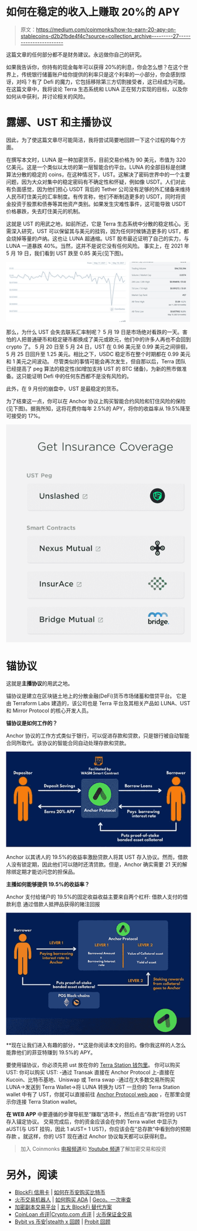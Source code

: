 # 如何在稳定的收入上赚取 20%的 APY

> 原文：<https://medium.com/coinmonks/how-to-earn-20-apy-on-stablecoins-d2b2fbde4f4c?source=collection_archive---------27----------------------->

这篇文章的任何部分都不是财务建议。永远做你自己的研究。

如果我告诉你，你持有的现金每年可以获得 20%的利息，你会怎么想？在这个世界上，传统银行储蓄账户给你提供的利率只是这个利率的一小部分，你会感到惊讶，对吗？有了 Defi 的魔力，它包括移除第三方切割接受者，这已经成为可能。在这篇文章中，我将谈论 Terra 生态系统和 LUNA 正在努力实现的目标，以及你如何从中获利，并讨论相关的风险。

# **露娜、UST 和主播协议**

因此，为了使这篇文章尽可能简洁，我将尝试简要地回顾一下这个过程的每个方面。

在撰写本文时，LUNA 是一种加密货币，目前交易价格为 90 美元，市值为 320 亿美元。这是一个类似以太坊的第一层智能合约平台。LUNA 的全部目标是创建算法分散的稳定的 coins，在这种情况下，UST。这解决了密码世界中的一个主要问题，因为大众对集中的稳定密码有不确定性和怀疑，例如像 USDT。人们对此有负面感觉，因为他们担心 USDT 背后的 Tether 公司没有足够的外汇储备来维持人民币盯住美元的汇率制度。有传言称，他们不断制造更多的 USDT，同时将资金投资于股票和债券等其他资产类别。如果发生灾难性事件，这可能导致 USDT 价格暴跌，失去盯住美元的机制。

这就是 UST 的用武之地，如前所述，它是 Terra 生态系统中分散的稳定核心。无需深入研究，UST 可以保留其与美元的挂钩，因为任何时候铸造更多的 UST，都会烧掉等量的卢纳。这也让 LUNA 超通缩。UST 股市最近证明了自己的实力，与 LUNA 一道暴跌 40%。当然，这并不是说它没有任何风险。
事实上，在 2021 年 5 月 19 日，我们看到 UST 跌至 0.85 美元(见下图)。

![](img/037fb3c46d8d7a240496f107b61e1769.png)

那么，为什么 UST 会失去联系汇率制呢？
5 月 19 日是市场绝对看跌的一天。害怕的人把普通硬币和稳定硬币都换成了美元或欧元，他们中的许多人再也不会回到 crypto 了。
5 月 20 日至 5 月 24 日，UST 在 0.96 美元至 0.99 美元之间徘徊，5 月 25 日回升至 1.25 美元。相比之下，USDC 稳定币在整个时期都在 0.99 美元和 1 美元之间波动。
尽管类似的事情可能会再次发生，但自那以后，Terra 团队已经提高了 peg 算法的稳定性(如增加支持 UST 的 BTC 储备)，为新的熊市做准备。这只能证明 Defi 中的任何东西都不是没有风险的。

此外，在 9 月份的崩盘中，UST 是最稳定的货币。

为了结束这一点，你可以在 Anchor 协议上购买智能合约风险和钉住风险的保险(见下图)。据我所知，这将花费你每年 2.5%的 APY，将你的收益率从 19.5%降至可接受的 17%。

![](img/13746f676f7fa975a13a94667770162d.png)

# **锚协议**

这就是**主播协议**的用武之地。

锚协议是建立在区块链土地上的分散金融(DeFi)货币市场储蓄和借贷平台。
它是由 Terraform Labs 建造的，该公司也是 Terra 平台及其相关产品如 LUNA、UST 和 Mirror Protocol 的核心开发人员。

**锚协议是如何工作的？**

Anchor 协议的工作方式类似于银行，可以促进存款和贷款，只是银行被自动智能合同所取代。该协议的智能合同自动处理存款和贷款。

![](img/df3b15ab46c6fb94d155177faad7f51a.png)

Anchor 以其诱人的 19.5%的收益率激励贷款人将其 UST 存入协议。然而，借款人没有锁定期，因此他们可以随时还清贷款。但是，Anchor 确实需要 21 天的解除绑定期才能访问您的担保品。

**主播如何能够提供 19.5%的收益率？**

Anchor 支付给储户的 19.5%的固定收益收益主要来自两个杠杆:
借款人支付的借款利息
通过借款人抵押品获得的赌注回报

![](img/11301530a0583fe2d80fdb2f22e4eb72.png)

**现在让我们进入有趣的部分，**这是你阅读本文的目的。像你我这样的人怎么能靠他们的菲亚特赚到 19.5%的 APY。

要使用锚协议，你必须先把 ust 放在你的 [Terra Station 钱包里](https://chrome.google.com/webstore/detail/terra-station-wallet/aiifbnbfobpmeekipheeijimdpnlpgpp)。
你可以购买 UST:
你可以购买 UST:
-通过 Transak
直接在 Anchor Protocol 上-直接在 Kucoin、比特币基地、Uniswap 或 Terra swap
-通过在大多数交易所购买 LUNA->发送到 Terra Wallet->将 LUNA 转换为 UST
一旦你的 Terra Station wallet 中有了 UST，你就可以直接前往 [Anchor Protocol web app](https://app.anchorprotocol.com/) ，在那里会提示你连接 Terra Station wallet。

**在 WEB APP** 中要遵循的步骤导航至“赚取”选项卡，然后点击“存款”将您的 UST 存入锚定协议。
交易完成后，你的资金应该会在你的 Terra wallet 中显示为 aUST(与 UST 挂钩，因此 1 aUST= 1 UST)，你应该会在“总存款”中看到你的预期存款
。就这样，你的 UST 现在通过 Anchor 协议每天都可以获得利息。

> 加入 Coinmonks [电报频道](https://t.me/coincodecap)和 [Youtube 频道](https://www.youtube.com/c/coinmonks/videos)了解加密交易和投资

# 另外，阅读

*   [BlockFi 信用卡](https://coincodecap.com/blockfi-credit-card) | [如何在币安购买比特币](https://coincodecap.com/buy-bitcoin-binance)
*   [火币交易机器人](https://coincodecap.com/huobi-trading-bot) | [如何购买 ADA](https://coincodecap.com/buy-ada-cardano) | [Geco。一次审查](https://coincodecap.com/geco-one-review)
*   [加密副本交易平台](/coinmonks/top-10-crypto-copy-trading-platforms-for-beginners-d0c37c7d698c) | [五大 BlockFi 替代方案](https://coincodecap.com/blockfi-alternatives)
*   [CoinLoan 点评](https://coincodecap.com/coinloan-review)|[Crypto.com 点评](/coinmonks/crypto-com-review-f143dca1f74c) | [火币保证金交易](/coinmonks/huobi-margin-trading-b3b06cdc1519)
*   [Bybit vs 币安](https://coincodecap.com/bybit-binance-moonxbt)|[stealth x 回顾](/coinmonks/stealthex-review-396c67309988) | [Probit 回顾](https://coincodecap.com/probit-review)